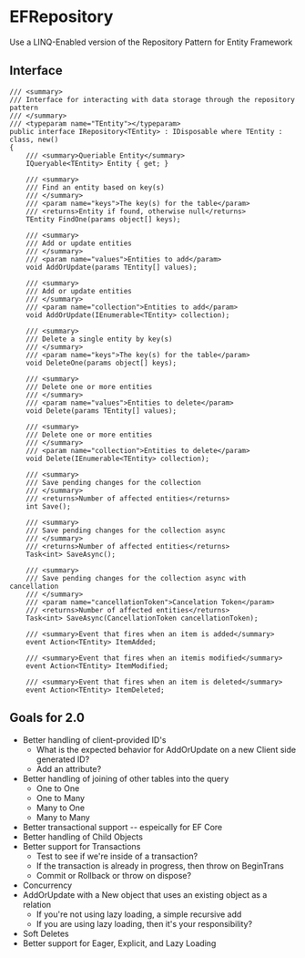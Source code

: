 # EFRepository
Use a LINQ-Enabled version of the Repository Pattern for Entity Framework

## Interface

	/// <summary>
	/// Interface for interacting with data storage through the repository pattern
	/// </summary>
	/// <typeparam name="TEntity"></typeparam>
	public interface IRepository<TEntity> : IDisposable where TEntity : class, new()
	{
		/// <summary>Queriable Entity</summary>
		IQueryable<TEntity> Entity { get; }

		/// <summary>
		/// Find an entity based on key(s)
		/// </summary>
		/// <param name="keys">The key(s) for the table</param>
		/// <returns>Entity if found, otherwise null</returns>
		TEntity FindOne(params object[] keys);

		/// <summary>
		/// Add or update entities
		/// </summary>
		/// <param name="values">Entities to add</param>
		void AddOrUpdate(params TEntity[] values);

		/// <summary>
		/// Add or update entities
		/// </summary>
		/// <param name="collection">Entities to add</param>
		void AddOrUpdate(IEnumerable<TEntity> collection);

		/// <summary>
		/// Delete a single entity by key(s)
		/// </summary>
		/// <param name="keys">The key(s) for the table</param>
		void DeleteOne(params object[] keys);

		/// <summary>
		/// Delete one or more entities
		/// </summary>
		/// <param name="values">Entities to delete</param>
		void Delete(params TEntity[] values);

		/// <summary>
		/// Delete one or more entities
		/// </summary>
		/// <param name="collection">Entities to delete</param>
		void Delete(IEnumerable<TEntity> collection);

		/// <summary>
		/// Save pending changes for the collection
		/// </summary>
		/// <returns>Number of affected entities</returns>
		int Save();

		/// <summary>
		/// Save pending changes for the collection async
		/// </summary>
		/// <returns>Number of affected entities</returns>
		Task<int> SaveAsync();

		/// <summary>
		/// Save pending changes for the collection async with cancellation
		/// </summary>
		/// <param name="cancellationToken">Cancelation Token</param>
		/// <returns>Number of affected entities</returns>
		Task<int> SaveAsync(CancellationToken cancellationToken);

		/// <summary>Event that fires when an item is added</summary>
		event Action<TEntity> ItemAdded;

		/// <summary>Event that fires when an itemis modified</summary>
		event Action<TEntity> ItemModified;

		/// <summary>Event that fires when an item is deleted</summary>
		event Action<TEntity> ItemDeleted;

## Goals for 2.0
 - Better handling of client-provided ID's
	- What is the expected behavior for AddOrUpdate on a new Client side generated ID?
	- Add an attribute?
 - Better handling of joining of other tables into the query
	- One to One
	- One to Many
	- Many to One
	- Many to Many
 - Better transactional support -- espeically for EF Core
 - Better handling of Child Objects
 - Better support for Transactions
	- Test to see if we're inside of a transaction?
	- If the transaction is already in progress, then throw on BeginTrans
	- Commit or Rollback or throw on dispose?
 - Concurrency
 - AddOrUpdate with a New object that uses an existing object as a relation
	- If you're not using lazy loading, a simple recursive add
	- If you are using lazy loading, then it's your responsibility?
- Soft Deletes
- Better support for Eager, Explicit, and Lazy Loading
